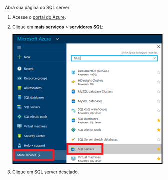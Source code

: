 
Abra sua página do SQL server:

1.  Acesse o [portal do Azure](https://portal.azure.com).
2.  Clique em **mais serviços** > **servidores SQL**:

    ![Servidores SQL](./media/sql-database-browse-to-server/browse-to-server.png)

3.  Clique em SQL server desejado.